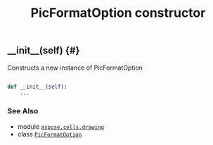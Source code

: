 ﻿---
title: PicFormatOption constructor
second_title: Aspose.Cells for Python via .NET API References
description: 
type: docs
weight: 10
url: /aspose.cells.drawing/picformatoption/__init__/
is_root: false
---

## \_\_init\_\_(self) {#}

Constructs a new instance of PicFormatOption



```python

def __init__(self):
    ...
```





### See Also
* module [`aspose.cells.drawing`](../../)
* class [`PicFormatOption`](/cells/python-net/aspose.cells.drawing/picformatoption)
